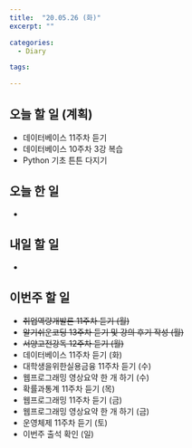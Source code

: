 ```yaml
---
title:  "20.05.26 (화)"
excerpt: ""

categories:
  - Diary

tags:

---
```


## 오늘 할 일 (계획)

- 데이터베이스 11주차 듣기
- 데이터베이스 10주차 3강 복습
- Python 기초 튼튼 다지기


## 오늘 한 일

- 

## 내일 할 일

- 

## 이번주 할 일

- ~~취업역량개발론 11주차 듣기 (월)~~
- ~~알기쉬운코딩 13주차 듣기 및 강의 후기 작성 (월)~~
- ~~서양고전강독 12주차 듣기 (월)~~
- 데이터베이스 11주차 듣기 (화)
- 대학생을위한실용금융 11주차 듣기 (수)
- 웹프로그래밍 영상요약 한 개 하기 (수)
- 확률과통계 11주차 듣기 (목)
- 웹프로그래밍 11주차 듣기 (금)
- 웹프로그래밍 영상요약 한 개 하기 (금)
- 운영체제 11주차 듣기 (토)
- 이번주 출석 확인 (일)
